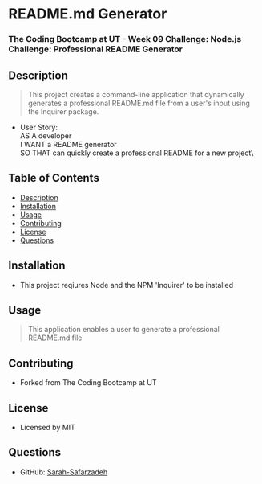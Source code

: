 # README.md Generator

### The Coding Bootcamp at UT - Week 09 Challenge: Node.js Challenge: Professional README Generator

## Description
> This project creates a command-line application that dynamically generates a professional README.md file from a user's input using the Inquirer package.
* User Story: <br>
AS A developer\
I WANT a README generator\
SO THAT can quickly create a professional README for a new project\

## Table of Contents
- [Description](#description)
- [Installation](#installation)
- [Usage](#usage)
- [Contributing](#contributing)
- [License](#license)
- [Questions](#questions)

## Installation
* This project reqiures Node and the NPM 'Inquirer' to be installed

## Usage
> This application enables a user to generate a professional README.md file

## Contributing
* Forked from The Coding Bootcamp at UT

## License
* Licensed by MIT

## Questions
* GitHub: [Sarah-Safarzadeh](https://github.com/sarah-safarzadeh})